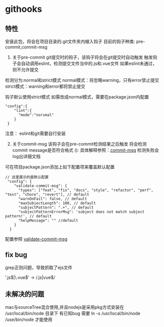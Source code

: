 # githooks

## 特性
安装此包，将会在项目目录的.git文件夹内植入钩子
目前的钩子种类: pre-commit,commit-msg

1. 关于pre-commit
git提交时的钩子，该钩子将会在git提交时自动触发
触发钩子会自动调用eslint，检测提交文件当中的.js和.vue文件
如果eslint未通过，则不允许提交

检测分为:normal和strict模式
normal模式：将忽略warning，只有error禁止提交
strict模式：warning和error都将禁止提交

钩子默认使用strict模式
如需改成normal模式，需要在package.json内配置
```
"config":{
    "lint":{
      "mode":"norsmal"
    }
 }
```

注意： eslint和git需要自行安装

2. 关于commit-msg
该钩子会在pre-commit检测结束之后触发
将会检测commit message是否符合格式
<type>(<scope>): <subject>
具体解释参照：[commit-msg](http://www.ruanyifeng.com/blog/2016/01/commit_message_change_log.html)
检测失败会log出详细文档

可在项目package.json添加上如下配置项来覆盖默认配置

```
// 这里展示的是默认配置
 "config": {
    "validate-commit-msg": {
      "types": ["feat", "fix", "docs", "style", "refactor", "perf", "test", "chore", "revert"], // default
      "warnOnFail": false, // default
      "maxSubjectLength": 100, // default
      "subjectPattern": ".+", // default
      "subjectPatternErrorMsg": 'subject does not match subject pattern!', // default
      "helpMessage": "" //default
    }
  }
```

配置参照 [validate-commit-msg](https://github.com/kentcdodds/validate-commit-msg)

## fix bug
grep正则问题，导致抓取了ejs文件

'\.js$|\.vue$' ->  /\.js|vue$/

## 未解决的问题
mac与sourceTree混合使用,并且nodejs是采用pkg方式安装在 /usr/local/bin/node 目录下
有已知bug
需要 ln -s /usr/local/bin/node /use/bin/node
才能使用

